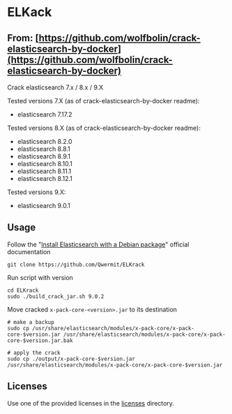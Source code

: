 # ELKack

## From: [https://github.com/wolfbolin/crack-elasticsearch-by-docker](https://github.com/wolfbolin/crack-elasticsearch-by-docker)

Crack elasticsearch 7.x / 8.x / 9.X

Tested versions 7.X (as of crack-elasticsearch-by-docker readme):
* elasticsearch 7.17.2

Tested versions 8.X (as of crack-elasticsearch-by-docker readme):
* elasticsearch 8.2.0
* elasticsearch 8.8.1
* elasticsearch 8.9.1
* elasticsearch 8.10.1
* elasticsearch 8.11.1
* elasticsearch 8.12.1

Tested versions 9.X:
* elasticsearch 9.0.1

## Usage

Follow the "[Install Elasticsearch with a Debian package](https://www.elastic.co/docs/deploy-manage/deploy/self-managed/install-elasticsearch-with-debian-package)" official documentation

```shell
git clone https://github.com/Qwermit/ELKrack
```

Run script with version

```shell
cd ELKrack
sudo ./build_crack_jar.sh 9.0.2
```

Move cracked `x-pack-core-<version>.jar` to its destination

```shell
# make a backup
sudo cp /usr/share/elasticsearch/modules/x-pack-core/x-pack-core-$version.jar /usr/share/elasticsearch/modules/x-pack-core/x-pack-core-$version.jar.bak

# apply the crack
sudo cp ./output/x-pack-core-$version.jar /usr/share/elasticsearch/modules/x-pack-core/x-pack-core-$version.jar
```

## Licenses

Use one of the provided licenses in the [licenses](https://github.com/Qwermit/ELKrack) directory.

